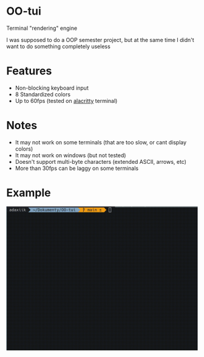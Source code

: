 # OO-tui
Terminal "rendering" engine

I was supposed to do a OOP semester project, but at the same time I didn't want to do something completely useless

# Features
- Non-blocking keyboard input
- 8 Standardized colors
- Up to 60fps (tested on [alacritty](https://github.com/alacritty/alacritty) terminal)

# Notes 
- It may not work on some terminals (that are too slow, or cant display colors)
- It may not work on windows (but not tested)
- Doesn't support multi-byte characters (extended ASCII, arrows, etc)
- More than 30fps can be laggy on some terminals

# Example

![TextAnimated](examples/example1.gif)